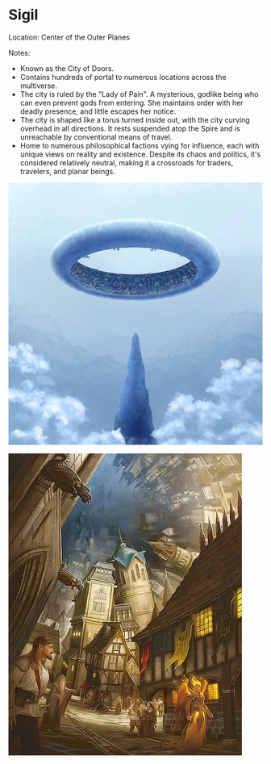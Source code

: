 # Sigil
Location: Center of the Outer Planes

Notes: 
- Known as the City of Doors.
- Contains hundreds of portal to numerous locations across the multiverse.
- The city is ruled by the "Lady of Pain". A mysterious, godlike being who can even prevent gods from entering. She maintains order with her deadly presence, and little escapes her notice.
- The city is shaped like a torus turned inside out, with the city curving overhead in all directions. It rests suspended atop the Spire and is unreachable by conventional means of travel.
- Home to numerous philosophical factions vying for influence, each with unique views on reality and existence. Despite its chaos and politics, it's considered relatively neutral, making it a crossroads for traders, travelers, and planar beings.


![03 Sigil - 01](<../IMAGES/03 Sigil - 01.jpg>)

![03 Sigil - 03](<../IMAGES/03 Sigil - 03.jpg>)